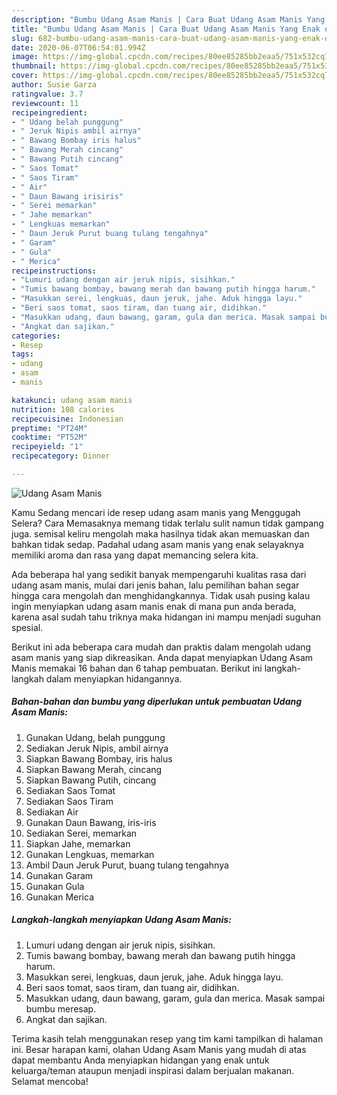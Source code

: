 ```yaml
---
description: "Bumbu Udang Asam Manis | Cara Buat Udang Asam Manis Yang Enak dan Simpel"
title: "Bumbu Udang Asam Manis | Cara Buat Udang Asam Manis Yang Enak dan Simpel"
slug: 682-bumbu-udang-asam-manis-cara-buat-udang-asam-manis-yang-enak-dan-simpel
date: 2020-06-07T06:54:01.994Z
image: https://img-global.cpcdn.com/recipes/80ee85285bb2eaa5/751x532cq70/udang-asam-manis-foto-resep-utama.jpg
thumbnail: https://img-global.cpcdn.com/recipes/80ee85285bb2eaa5/751x532cq70/udang-asam-manis-foto-resep-utama.jpg
cover: https://img-global.cpcdn.com/recipes/80ee85285bb2eaa5/751x532cq70/udang-asam-manis-foto-resep-utama.jpg
author: Susie Garza
ratingvalue: 3.7
reviewcount: 11
recipeingredient:
- " Udang belah punggung"
- " Jeruk Nipis ambil airnya"
- " Bawang Bombay iris halus"
- " Bawang Merah cincang"
- " Bawang Putih cincang"
- " Saos Tomat"
- " Saos Tiram"
- " Air"
- " Daun Bawang irisiris"
- " Serei memarkan"
- " Jahe memarkan"
- " Lengkuas memarkan"
- " Daun Jeruk Purut buang tulang tengahnya"
- " Garam"
- " Gula"
- " Merica"
recipeinstructions:
- "Lumuri udang dengan air jeruk nipis, sisihkan."
- "Tumis bawang bombay, bawang merah dan bawang putih hingga harum."
- "Masukkan serei, lengkuas, daun jeruk, jahe. Aduk hingga layu."
- "Beri saos tomat, saos tiram, dan tuang air, didihkan."
- "Masukkan udang, daun bawang, garam, gula dan merica. Masak sampai bumbu meresap."
- "Angkat dan sajikan."
categories:
- Resep
tags:
- udang
- asam
- manis

katakunci: udang asam manis 
nutrition: 108 calories
recipecuisine: Indonesian
preptime: "PT24M"
cooktime: "PT52M"
recipeyield: "1"
recipecategory: Dinner

---
```



![Udang Asam Manis](https://img-global.cpcdn.com/recipes/80ee85285bb2eaa5/751x532cq70/udang-asam-manis-foto-resep-utama.jpg)

Kamu Sedang mencari ide resep udang asam manis yang Menggugah Selera? Cara Memasaknya memang tidak terlalu sulit namun tidak gampang juga. semisal keliru mengolah maka hasilnya tidak akan memuaskan dan bahkan tidak sedap. Padahal udang asam manis yang enak selayaknya memiliki aroma dan rasa yang dapat memancing selera kita.



Ada beberapa hal yang sedikit banyak mempengaruhi kualitas rasa dari udang asam manis, mulai dari jenis bahan, lalu pemilihan bahan segar hingga cara mengolah dan menghidangkannya. Tidak usah pusing kalau ingin menyiapkan udang asam manis enak di mana pun anda berada, karena asal sudah tahu triknya maka hidangan ini mampu menjadi suguhan spesial.


Berikut ini ada beberapa cara mudah dan praktis dalam mengolah udang asam manis yang siap dikreasikan. Anda dapat menyiapkan Udang Asam Manis memakai 16 bahan dan 6 tahap pembuatan. Berikut ini langkah-langkah dalam menyiapkan hidangannya.

<!--inarticleads1-->

##### Bahan-bahan dan bumbu yang diperlukan untuk pembuatan Udang Asam Manis:

1. Gunakan  Udang, belah punggung
1. Sediakan  Jeruk Nipis, ambil airnya
1. Siapkan  Bawang Bombay, iris halus
1. Siapkan  Bawang Merah, cincang
1. Siapkan  Bawang Putih, cincang
1. Sediakan  Saos Tomat
1. Sediakan  Saos Tiram
1. Sediakan  Air
1. Gunakan  Daun Bawang, iris-iris
1. Sediakan  Serei, memarkan
1. Siapkan  Jahe, memarkan
1. Gunakan  Lengkuas, memarkan
1. Ambil  Daun Jeruk Purut, buang tulang tengahnya
1. Gunakan  Garam
1. Gunakan  Gula
1. Gunakan  Merica




<!--inarticleads2-->

##### Langkah-langkah menyiapkan Udang Asam Manis:

1. Lumuri udang dengan air jeruk nipis, sisihkan.
1. Tumis bawang bombay, bawang merah dan bawang putih hingga harum.
1. Masukkan serei, lengkuas, daun jeruk, jahe. Aduk hingga layu.
1. Beri saos tomat, saos tiram, dan tuang air, didihkan.
1. Masukkan udang, daun bawang, garam, gula dan merica. Masak sampai bumbu meresap.
1. Angkat dan sajikan.




Terima kasih telah menggunakan resep yang tim kami tampilkan di halaman ini. Besar harapan kami, olahan Udang Asam Manis yang mudah di atas dapat membantu Anda menyiapkan hidangan yang enak untuk keluarga/teman ataupun menjadi inspirasi dalam berjualan makanan. Selamat mencoba!
